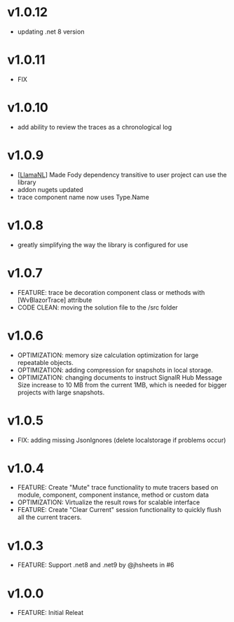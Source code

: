 # v1.0.12
- updating .net 8 version

# v1.0.11
- FIX

# v1.0.10
- add ability to review the traces as a chronological log

# v1.0.9
- [[LlamaNL](https://github.com/LlamaNL)] Made Fody dependency transitive to user project can use the library
- addon nugets updated
- trace component name now uses Type.Name 

# v1.0.8
- greatly simplifying the way the library is configured for use
  
# v1.0.7
- FEATURE: trace be decoration component class or methods with [WvBlazorTrace] attribute
- CODE CLEAN: moving the solution file to the /src folder

# v1.0.6
- OPTIMIZATION: memory size calculation optimization for large repeatable objects.
- OPTIMIZATION: adding compression for snapshots in local storage.
- OPTIMIZATION: changing documents to instruct SignalR Hub Message Size increase to 10 MB from the current 1MB, which is needed for bigger projects with large snapshots.

# v1.0.5
- FIX: adding missing JsonIgnores (delete localstorage if problems occur)

# v1.0.4

- FEATURE: Create "Mute" trace functionality to mute tracers based on module, component, component instance, method or custom data
- OPTIMIZATION: Virtualize the result rows for scalable interface
- FEATURE: Create "Clear Current" session functionality to quickly flush all the current tracers.

# v1.0.3
- FEATURE: Support .net8 and .net9 by @jhsheets in #6

# v1.0.0
- FEATURE: Initial Releat
